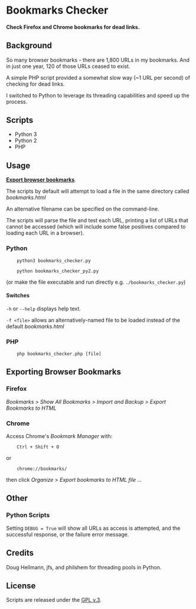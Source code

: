 
# Bookmarks Checker


#### Check Firefox and Chrome bookmarks for dead links.


## Background

So many browser bookmarks - there are 1,800 URLs in my bookmarks. And in just one year, 120 of those URLs ceased to exist.

A simple PHP script provided a somewhat slow way (~1 URL per second) of checking for dead links.

I switched to Python to leverage its threading capabilities and speed up the process.


## Scripts

+ Python 3
+ Python 2
+ PHP


## Usage

[**Export browser bookmarks**](#export).

The scripts by default will attempt to load a file in the same directory called *bookmarks.html*

An alternative filename can be specified on the command-line.

The scripts will parse the file and test each URL, printing a list of URLs that cannot be accessed (which will include some false positives compared to loading each URL in a browser).

### Python

        python3 bookmarks_checker.py

        python bookmarks_checker_py2.py

(or make the file executable and run directly e.g. `./bookmarks_checker.py`)

#### Switches

`-h` or `--help` displays help text.

`-f <file>` allows an alternatively-named file to be loaded instead of the default *bookmarks.html*

### PHP

        php bookmarks_checker.php [file]


## Exporting Browser Bookmarks <a id="export"></a>

### Firefox

*Bookmarks > Show All Bookmarks > Import and Backup > Export Bookmarks to HTML*

### Chrome

Access Chrome's *Bookmark Manager* with:

        Ctrl + Shift + O

or

        chrome://bookmarks/

then click *Organize* > *Export bookmarks to HTML file ...*


## Other

### Python Scripts

Setting `DEBUG = True` will show all URLs as access is attempted, and the successful response, or the failure error message.


## Credits

Doug Hellmann, jfs, and philshem for threading pools in Python.


## License

Scripts are released under the [GPL v.3](https://www.gnu.org/licenses/gpl-3.0.html).
